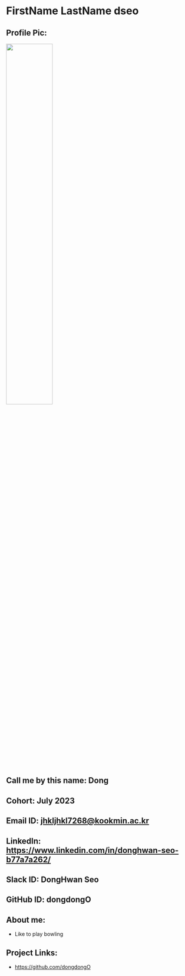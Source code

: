 # FirstName LastName dseo
## Profile Pic: 

<img src="![dseoimg](https://github.com/dongdongO/SEA-ME-Students/assets/97011426/655617b5-8944-45ca-842a-fd4f0c1b6ce8)" width="50%" height="50%"/>


## Call me by this name: Dong
## Cohort: July 2023
## Email ID: jhkljhkl7268@kookmin.ac.kr
## LinkedIn: https://www.linkedin.com/in/donghwan-seo-b77a7a262/
## Slack ID: DongHwan Seo
## GitHub ID: dongdongO
## About me: 
- Like to play bowling
## Project Links:
- https://github.com/dongdongO
